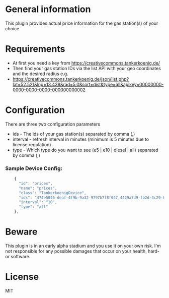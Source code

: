 # General information
This plugin provides actual price information for the gas station(s) of your choice. 

# Requirements
- At first you need a key from https://creativecommons.tankerkoenig.de/
- Then find your gas station IDs via the list API with your geo coordinates and the desired radius e.g.
- https://creativecommons.tankerkoenig.de/json/list.php?lat=52.521&lng=13.438&rad=5.0&sort=dist&type=all&apikey=00000000-0000-0000-0000-000000000002



# Configuration
There are three two configuration parameters
* ids - The ids of your gas station(s) separated by comma (,)
* interval - refresh interval in minutes (minimum is 5 minutes due to license regulation)
* type - Which type do you want to see (e5 | e10 | diesel | all) separated by comma (,)


### Sample Device Config:
```javascript
    {
      "id": "prices",
      "name": "prices",
      "class": "TankerkoenigDevice",
      "ids": "474e5046-deaf-4f9b-9a32-9797b778f047,4429a7d9-fb2d-4c29-8cfe-2ca90323f9f8,278130b1-e062-4a0f-80cc-19e486b4c024",
      "interval": "10",
      "type": "all"
    },
```

# Beware
This plugin is in an early alpha stadium and you use it on your own risk.
I'm not responsible for any possible damages that occur on your health, hard- or software.

# License
MIT
